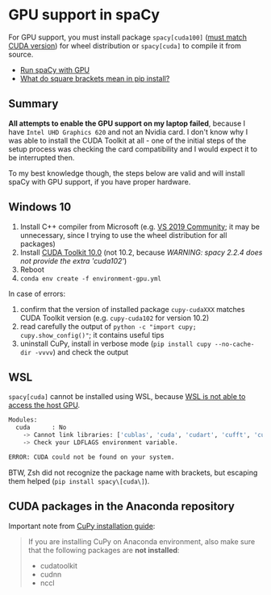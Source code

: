 # GPU support in spaCy

For GPU support, you must install package `spacy[cuda100]` ([must match CUDA version](https://docs-cupy.chainer.org/en/stable/install.html#install-cupy))
for wheel distribution or `spacy[cuda]` to compile it from source.

- [Run spaCy with GPU](https://spacy.io/usage#gpu)
- [What do square brackets mean in pip install?](https://stackoverflow.com/q/46775346/95)

## Summary

**All attempts to enable the GPU support on my laptop failed**, because I have `Intel UHD Graphics 620` and not an Nvidia card.
I don't know why I was able to install the CUDA Toolkit at all - one of the initial steps of the setup process was checking
the card compatibility and I would expect it to be interrupted then.

To my best knowledge though, the steps below are valid and will install spaCy with GPU support, if you have proper hardware.

## Windows 10

1. Install C++ compiler from Microsoft (e.g. [VS 2019 Community](https://visualstudio.microsoft.com/downloads/#build-tools-for-visual-studio-2017);
   it may be unnecessary, since I trying to use the wheel distribution for all packages)
2. Install [CUDA Toolkit 10.0](https://developer.nvidia.com/cuda-downloads) (not 10.2, because _WARNING: spacy 2.2.4 does not provide the extra 'cuda102'_)
3. Reboot
4. `conda env create -f environment-gpu.yml`

In case of errors:

1. confirm that the version of installed package `cupy-cudaXXX` matches CUDA Toolkit version (e.g. `cupy-cuda102` for version 10.2)
2. read carefully the output of `python -c "import cupy; cupy.show_config()"`; it contains useful tips
3. uninstall CuPy, install in verbose mode (`pip install cupy --no-cache-dir -vvvv`) and check the output

## WSL

`spacy[cuda]` cannot be installed using WSL, because [WSL is not able to access the host GPU](https://github.com/Microsoft/WSL/issues/3847).

```bash
Modules:
  cuda      : No
    -> Cannot link libraries: ['cublas', 'cuda', 'cudart', 'cufft', 'curand', 'cusparse', 'nvrtc']
    -> Check your LDFLAGS environment variable.

ERROR: CUDA could not be found on your system.
```

BTW, Zsh did not recognize the package name with brackets, but escaping them helped (`pip install spacy\[cuda\]`).

## CUDA packages in the Anaconda repository

Important note from [CuPy installation guide](https://docs-cupy.chainer.org/en/stable/install.html):

> If you are installing CuPy on Anaconda environment, also make sure
> that the following packages are **not installed**:
>
> - cudatoolkit
> - cudnn
> - nccl
